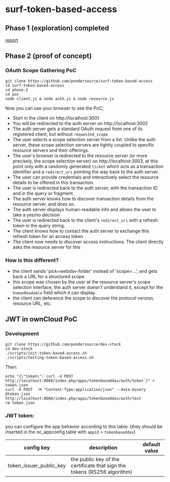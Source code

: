 # surf-token-based-access

## Phase 1 (exploration) completed
[report](https://github.com/pondersource/surf-token-based-access/blob/main/phase-1/phase-1-report.md)


## Phase 2 (proof of concept)
### OAuth Scope Gathering PoC
```
git clone https://github.com/pondersource/surf-token-based-access
cd surf-token-based-access
cd phase-2
cd poc
node client.js & node auth.js & node resource.js
```
Now you can use your browser to see the PoC;
* Start in the client on http://localhost:3001
* You will be redirected to the auth server on http://localhost:3002
* The auth server gets a standard OAuth request from one of its registered client, but without `requested_scope`
* The user selects a scope selection server from a list. Unlike the auth server, these scope selection servers are tightly coupled to specific resource servers and their offerings.
* The user's browser is redirected to the resource server (or more precisely, the scope selection server) on http://localhost:3003, at this point only with a randomly
generated `ticket` which acts as a transaction identifier and a `redirect_uri` pointing the way back to the auth server.
* The user can provide credentials and interactively select the resource details to be offered in this transaction.
* The user is redirected back to the auth server, with the transaction ID and in the query or fragment.
* The auth server knows how to discover transaction details from the resource server, and does so.
* The auth server displays human-readable info and allows the user to take a yes/no decision
* The user is redirected back to the client's `redirect_uri` with a refresh token in the query string.
* The client knows how to contact the auth server to exchange this refresh token for an access token
* The client now needs to discover access instructions. The client directly asks the resource server for this
### How is this different?
* the client sends 'pick=webdav-folder' instead of 'scope=...', and gets back a URL for a structured scope
* this scope was chosen by the user at the resource server's scope selection interface, the auth server doesn't understand it, except for the `humanReadable` field which it can display.
* the client can deference the scope to discover the protocol version, resource URL, etc.

## JWT in ownCloud PoC
### Development
```
git clone https://github.com/pondersource/dev-stock
cd dev-stock
./scripts/init-token-based-access.sh
./scripts/testing-token-based-access.sh
```
Then:
```
echo "{\"token\":`curl -X POST http://localhost:8080/index.php/apps/tokenbaseddav/auth/token`}" > token.json
curl -X POST  -H "Content-Type:application/json" --data-binary @token.json http://localhost:8080/index.php/apps/tokenbaseddav/auth/test
rm token.json
```

### JWT token:
you can configure the app behavior according to this table: (they should be inserted in the oc_appconfig table with `appid` = `tokenbaseddav`)

|config key | description | default value |
|-----------|-------------|---------------|
|token_issuer_public_key| the public key of the certificate that sign the tokens (RS256 algorithm)||

